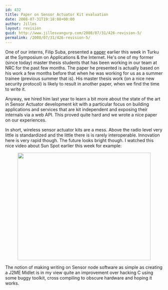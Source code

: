 ```yaml
---
id: 432
title: Paper on Sensor Actuator Kit evaluation
date: 2008-07-31T19:18:08+00:00
author: Jilles
layout: revision
guid: http://www.jillesvangurp.com/2008/07/31/426-revision-5/
permalink: /2008/07/31/426-revision-5/
---
```

One of our interns, Filip Suba, presented a <a href="http://www.jillesvangurp.com/static/filipsuba-sensors.pdf">paper</a> earlier this week in Turku at the Symposium on Applications &amp; the Internet. He's one of my former (since today) master thesis students that has been working in our team at NRC for the past few months. The paper he presented is actually based on his work a few months before that when he was working for us as a summer trainee (previous summer that is). His master thesis work (on a nice new security protocol) is likely to result in another paper, when we find the time to write it.

Anyway, we hired him last year to learn a bit more about the state of the art in Sensor Actuator development kit with a particular focus on building applications and services that are kit independent and exposing their internals via a web API. This proved quite hard and we wrote a nice paper on our experiences.

In short, wireless sensor actuator kits are a mess. Above the radio level very little is standardized and the little there is is rarely interoperable. Innovation here is very rapid though. The future looks bright though. I watched this nice video about Sun Spot earlier this week for example:
<p style="text-align: center;"><img class="aligncenter" title="&quot;allowFullScreen&quot;:&quot;true&quot;,&quot;src&quot;:&quot;http://www.youtube.com/v/fGSObzubTfY&amp;hl=en&amp;fs=1&quot;" src="http://www.jillesvangurp.com/wp-includes/js/tinymce/plugins/media/img/trans.gif" alt="" width="425" height="344" /></p>

The notion of making writing on Sensor node software as simple as creating a J2ME Midlet is in my view quite an improvement over hacking C using some buggy toolkit, cross compiling to obscure hardware and hoping it works.